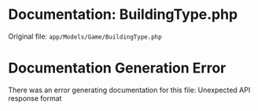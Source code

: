# Documentation: BuildingType.php

Original file: `app/Models/Game/BuildingType.php`

# Documentation Generation Error

There was an error generating documentation for this file: Unexpected API response format